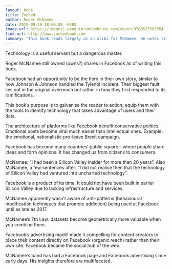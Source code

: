 ```yaml
---
layout: book
title: Zucked
author: Roger McNamee
date: 2019-09-10 18:00:00 -0400
image-url: https://images1.penguinrandomhouse.com/cover/9780525561354
link-url: http://www.zuckedbook.com
summary: "This book reads largely as an alibi for McNamee. He notes times where he reaches out to executives to take action against bad actors."
---
```


Technology is a useful servant but a dangerous master.

Roger McNamee still owned (owns?) shares in Facebook as of writing this book.

Facebook had an opportunity to be the hero in their own story, similar to how Johnson & Johnson handled the Tylenol incident. Their biggest fault lies not in the original overreach but rather in how they first responded to its ramifications.

This book’s purpose is to galvanise the reader to action; equip them with the tools to identify technology that takes advantage of users and their data.

The architecture of platforms like Facebook benefit conservative politics. Emotional posts become viral much easier than intellectual ones. Example: the emotional, nationalistic pro-leave Brexit campaign.

Facebook has become many countries’ public square—where people share ideas and form opinions. It has changed us from citizens to consumers.

McNamee: “I had been a Silicon Valley insider for more than 20 years”. Also McNamee, a few sentences after: “I did not realise then that the technology of Silicon Valley had ventured into uncharted technology”.

Facebook is a product of its time. It could not have been built in earlier Silicon Valley due to lacking infrastructure and services.

McNamee apparently wasn’t aware of anti-patterns (behavioural modification techniques that promote addiction) being used at Facebook until as late as 2017.

McNamee’s 7th Law: datasets become geometrically more valuable when you combine them.

Facebook’s advertising model made it compelling for content creators to place their content directly on Facebook (organic reach) rather than their own site. Facebook became the social hub of the web.

McNamee‘s band has had a Facebook page and Facebook advertising since early days. His insights therefore are multifaceted.